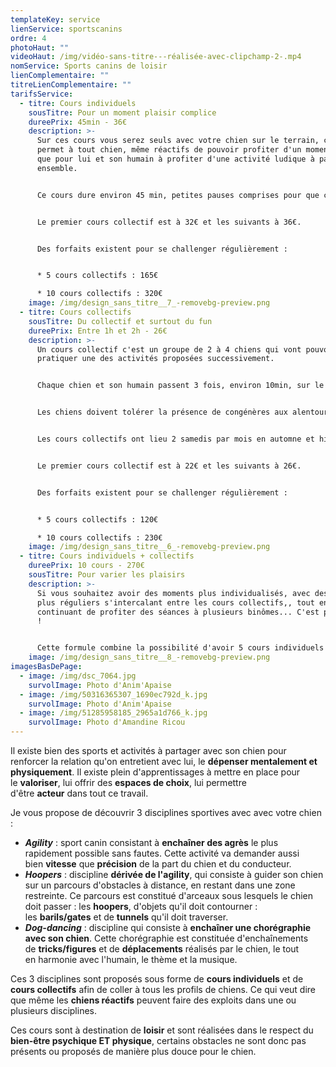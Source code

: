 ```yaml
---
templateKey: service
lienService: sportscanins
ordre: 4
photoHaut: ""
videoHaut: /img/vidéo-sans-titre-‐-réalisée-avec-clipchamp-2-.mp4
nomService: Sports canins de loisir
lienComplementaire: ""
titreLienComplementaire: ""
tarifsService:
  - titre: Cours individuels
    sousTitre: Pour un moment plaisir complice
    dureePrix: 45min - 36€
    description: >-
      S﻿ur ces cours vous serez seuls avec votre chien sur le terrain, ce qui
      permet à tout chien, même réactifs de pouvoir profiter d'un moment rien
      que pour lui et son humain à profiter d'une activité ludique à partager
      ensemble.


      C﻿e cours dure environ 45 min, petites pauses comprises pour que cela ne soit pas trop fatiguant pour votre loulou.


      L﻿e premier cours collectif est à 32€ et les suivants à 36€.


      D﻿es forfaits existent pour se challenger régulièrement :


      * 5﻿ cours collectifs : 165€

      * 1﻿0 cours collectifs : 320€
    image: /img/design_sans_titre__7_-removebg-preview.png
  - titre: Cours collectifs
    sousTitre: Du collectif et surtout du fun
    dureePrix: Entre 1h et 2h - 26€
    description: >-
      U﻿n cours collectif c'est un groupe de 2 à 4 chiens qui vont pouvoir
      pratiquer une des activités proposées successivement.


      C﻿haque chien et son humain passent 3 fois, environ 10min, sur le terrain pendant que les autres sportifs présents apprennent à patienter au bord du terrain dans le calme ou à aller se dégourdir les pattes sur les chemins aux alentours.


      L﻿es chiens doivent tolérer la présence de congénères aux alentours, les contacts entre chiens présents ne sont pas obligatoires.


      L﻿es cours collectifs ont lieu 2 samedis par mois en automne et hiver et plutôt en fin de journée sur les périodes chaudes d'été.


      L﻿e premier cours collectif est à 22€ et les suivants à 26€.


      D﻿es forfaits existent pour se challenger régulièrement :


      * 5﻿ cours collectifs : 120€

      * 1﻿0 cours collectifs : 230€
    image: /img/design_sans_titre__6_-removebg-preview.png
  - titre: Cours individuels + collectifs
    dureePrix: 10 cours - 270€
    sousTitre: Pour varier les plaisirs
    description: >-
      Si vous souhaitez avoir des moments plus individualisés, avec des cours
      plus réguliers s'intercalant entre les cours collectifs,, tout en
      continuant de profiter des séances à plusieurs binômes... C'est possiblle
      !


      C﻿ette formule combine la possibilité d'avoir 5 cours individuels et 5 cours collectifs à répartir selon vos envies, vos possibilités et les créneaux de cours collectifs.
    image: /img/design_sans_titre__8_-removebg-preview.png
imagesBasDePage:
  - image: /img/dsc_7064.jpg
    survolImage: Photo d'Anim'Apaise
  - image: /img/50316365307_1690ec792d_k.jpg
    survolImage: Photo d'Anim'Apaise
  - image: /img/51285958185_2965a1d766_k.jpg
    survolImage: Photo d'Amandine Ricou
---
```

Il existe bien des sports et activités à partager avec son chien pour renforcer la relation qu'on entretient avec lui, le **dépenser mentalement et physiquement**. Il existe plein d'apprentissages à mettre en place pour le **valoriser**, lui offrir des **espaces de choix**, lui permettre d'être **acteur** dans tout ce travail.

J﻿e vous propose de découvrir 3 disciplines sportives avec avec votre chien :

* ***A﻿gility*** : sport canin consistant à **enchaîner des agrès** le plus rapidement possible sans fautes. Cette activité va demander aussi bien **vitesse** que **précision** de la part du chien et du conducteur.
* ***H﻿oopers*** : discipline **dérivée de l'agility**, qui consiste à guider son chien sur un parcours d'obstacles à distance, en restant dans une zone restreinte. Ce parcours est constitué d'arceaux sous lesquels le chien doit passer : les **hoopers**, d'objets qu'il doit contourner : les **barils/gates** et de **tunnels** qu'il doit traverser.
* ***D﻿og-dancing*** : discipline qui consiste à **enchaîner une chorégraphie avec son chien**. Cette chorégraphie est constituée d'enchaînements de **tricks/figures** et de **déplacements** réalisés par le chien, le tout en harmonie avec l'humain, le thème et la musique.

C﻿es 3 disciplines sont proposés sous forme de **cours individuels** et de **cours collectifs** afin de coller à tous les profils de chiens. Ce qui veut dire que même les **chiens réactifs** peuvent faire des exploits dans une ou plusieurs disciplines.

C﻿es cours sont à destination de **loisir** et sont réalisées dans le respect du **bien-être psychique ET physique**, certains obstacles ne sont donc pas présents ou proposés de manière plus douce pour le chien.